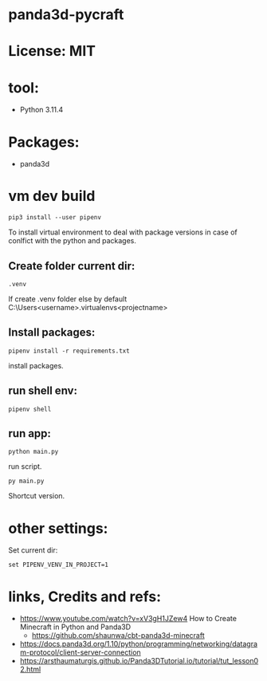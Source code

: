 # panda3d-pycraft

# License: MIT

# tool:
 * Python 3.11.4

# Packages:
 * panda3d

# vm dev build
```
pip3 install --user pipenv
```
To install virtual environment to deal with package versions in case of conlfict with the python and packages.
## Create folder current dir:
```
.venv
```
If create .venv folder else by default C:\Users\<username>\.virtualenvs\<projectname>

## Install packages:
```
pipenv install -r requirements.txt
```
install packages.

## run shell env:
```
pipenv shell
```

## run app:

```
python main.py
```
run script.
```
py main.py
```
Shortcut version.


# other settings:

Set current dir:
```
set PIPENV_VENV_IN_PROJECT=1
```

# links, Credits and refs:
 * https://www.youtube.com/watch?v=xV3gH1JZew4 How to Create Minecraft in Python and Panda3D
   * https://github.com/shaunwa/cbt-panda3d-minecraft
 * https://docs.panda3d.org/1.10/python/programming/networking/datagram-protocol/client-server-connection
 * https://arsthaumaturgis.github.io/Panda3DTutorial.io/tutorial/tut_lesson02.html



